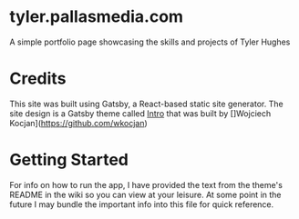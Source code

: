 # tyler.pallasmedia.com
A simple portfolio page showcasing the skills and projects of Tyler Hughes

# Credits
This site was built using Gatsby, a React-based static site generator. The site design is a Gatsby theme called [Intro](https://github.com/wkocjan/gatsby-theme-intro) that was built by []Wojciech Kocjan](https://github.com/wkocjan)

# Getting Started
For info on how to run the app, I have provided the text from the theme's README in the wiki so you can view at your leisure. At some point in the future I may bundle the important info into this file for quick reference.